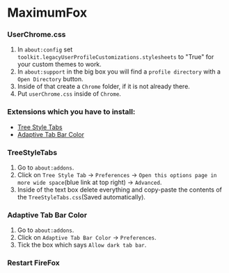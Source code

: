 # MaximumFox


### UserChrome.css
1. In `about:config` set `toolkit.legacyUserProfileCustomizations.stylesheets` to "True" for your custom themes to work.
2. In `about:support` in the big box you will find a `profile directory` with a `Open Directory` button.
3. Inside of that create a `Chrome` folder, if it is not already there.
4. Put `userChrome.css` inside of `Chrome`.


### Extensions which you have to install:
- [Tree Style Tabs](https://addons.mozilla.org/en-US/firefox/addon/tree-style-tab/)
- [Adaptive Tab Bar Color](https://addons.mozilla.org/en-US/firefox/addon/adaptive-tab-bar-colour/)


### TreeStyleTabs
1. Go to `about:addons`.
2. Click on `Tree Style Tab` -> `Preferences` -> `Open this options page in more wide space`(blue link at top right) -> `Advanced`.
3. Inside of the text box delete everything and copy-paste the contents of the `TreeStyleTabs.css`(Saved automatically).


### Adaptive Tab Bar Color
1. Go to `about:addons`.
2. Click on `Adaptive Tab Bar Color` -> `Preferences`.
3. Tick the box which says `Allow dark tab bar`.


### Restart FireFox
